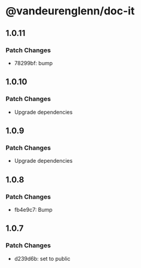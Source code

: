 # @vandeurenglenn/doc-it

## 1.0.11

### Patch Changes

- 78299bf: bump

## 1.0.10

### Patch Changes

- Upgrade dependencies

## 1.0.9

### Patch Changes

- Upgrade dependencies

## 1.0.8

### Patch Changes

- fb4e9c7: Bump

## 1.0.7

### Patch Changes

- d239d6b: set to public
